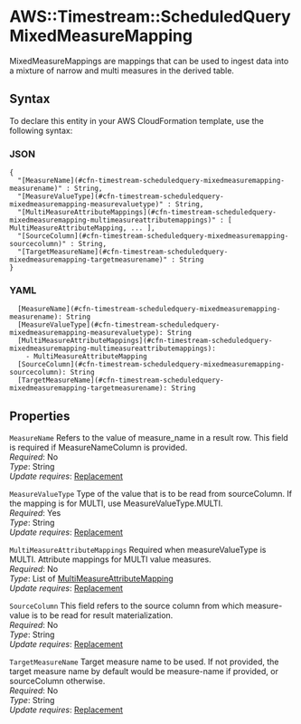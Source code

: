 # AWS::Timestream::ScheduledQuery MixedMeasureMapping<a name="aws-properties-timestream-scheduledquery-mixedmeasuremapping"></a>

MixedMeasureMappings are mappings that can be used to ingest data into a mixture of narrow and multi measures in the derived table\.

## Syntax<a name="aws-properties-timestream-scheduledquery-mixedmeasuremapping-syntax"></a>

To declare this entity in your AWS CloudFormation template, use the following syntax:

### JSON<a name="aws-properties-timestream-scheduledquery-mixedmeasuremapping-syntax.json"></a>

```
{
  "[MeasureName](#cfn-timestream-scheduledquery-mixedmeasuremapping-measurename)" : String,
  "[MeasureValueType](#cfn-timestream-scheduledquery-mixedmeasuremapping-measurevaluetype)" : String,
  "[MultiMeasureAttributeMappings](#cfn-timestream-scheduledquery-mixedmeasuremapping-multimeasureattributemappings)" : [ MultiMeasureAttributeMapping, ... ],
  "[SourceColumn](#cfn-timestream-scheduledquery-mixedmeasuremapping-sourcecolumn)" : String,
  "[TargetMeasureName](#cfn-timestream-scheduledquery-mixedmeasuremapping-targetmeasurename)" : String
}
```

### YAML<a name="aws-properties-timestream-scheduledquery-mixedmeasuremapping-syntax.yaml"></a>

```
  [MeasureName](#cfn-timestream-scheduledquery-mixedmeasuremapping-measurename): String
  [MeasureValueType](#cfn-timestream-scheduledquery-mixedmeasuremapping-measurevaluetype): String
  [MultiMeasureAttributeMappings](#cfn-timestream-scheduledquery-mixedmeasuremapping-multimeasureattributemappings): 
    - MultiMeasureAttributeMapping
  [SourceColumn](#cfn-timestream-scheduledquery-mixedmeasuremapping-sourcecolumn): String
  [TargetMeasureName](#cfn-timestream-scheduledquery-mixedmeasuremapping-targetmeasurename): String
```

## Properties<a name="aws-properties-timestream-scheduledquery-mixedmeasuremapping-properties"></a>

`MeasureName`  <a name="cfn-timestream-scheduledquery-mixedmeasuremapping-measurename"></a>
Refers to the value of measure\_name in a result row\. This field is required if MeasureNameColumn is provided\.  
*Required*: No  
*Type*: String  
*Update requires*: [Replacement](https://docs.aws.amazon.com/AWSCloudFormation/latest/UserGuide/using-cfn-updating-stacks-update-behaviors.html#update-replacement)

`MeasureValueType`  <a name="cfn-timestream-scheduledquery-mixedmeasuremapping-measurevaluetype"></a>
Type of the value that is to be read from sourceColumn\. If the mapping is for MULTI, use MeasureValueType\.MULTI\.  
*Required*: Yes  
*Type*: String  
*Update requires*: [Replacement](https://docs.aws.amazon.com/AWSCloudFormation/latest/UserGuide/using-cfn-updating-stacks-update-behaviors.html#update-replacement)

`MultiMeasureAttributeMappings`  <a name="cfn-timestream-scheduledquery-mixedmeasuremapping-multimeasureattributemappings"></a>
Required when measureValueType is MULTI\. Attribute mappings for MULTI value measures\.  
*Required*: No  
*Type*: List of [MultiMeasureAttributeMapping](aws-properties-timestream-scheduledquery-multimeasureattributemapping.md)  
*Update requires*: [Replacement](https://docs.aws.amazon.com/AWSCloudFormation/latest/UserGuide/using-cfn-updating-stacks-update-behaviors.html#update-replacement)

`SourceColumn`  <a name="cfn-timestream-scheduledquery-mixedmeasuremapping-sourcecolumn"></a>
This field refers to the source column from which measure\-value is to be read for result materialization\.  
*Required*: No  
*Type*: String  
*Update requires*: [Replacement](https://docs.aws.amazon.com/AWSCloudFormation/latest/UserGuide/using-cfn-updating-stacks-update-behaviors.html#update-replacement)

`TargetMeasureName`  <a name="cfn-timestream-scheduledquery-mixedmeasuremapping-targetmeasurename"></a>
Target measure name to be used\. If not provided, the target measure name by default would be measure\-name if provided, or sourceColumn otherwise\.   
*Required*: No  
*Type*: String  
*Update requires*: [Replacement](https://docs.aws.amazon.com/AWSCloudFormation/latest/UserGuide/using-cfn-updating-stacks-update-behaviors.html#update-replacement)
